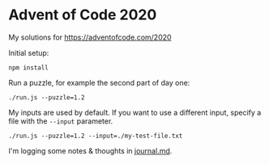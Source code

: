 # Advent of Code 2020

My solutions for https://adventofcode.com/2020

Initial setup:
```
npm install
```

Run a puzzle, for example the second part of day one:
```
./run.js --puzzle=1.2
```

My inputs are used by default.
If you want to use a different input, specify a file with the `--input` parameter.
```
./run.js --puzzle=1.2 --input=./my-test-file.txt
```

I'm logging some notes & thoughts in [journal.md](journal.md).
